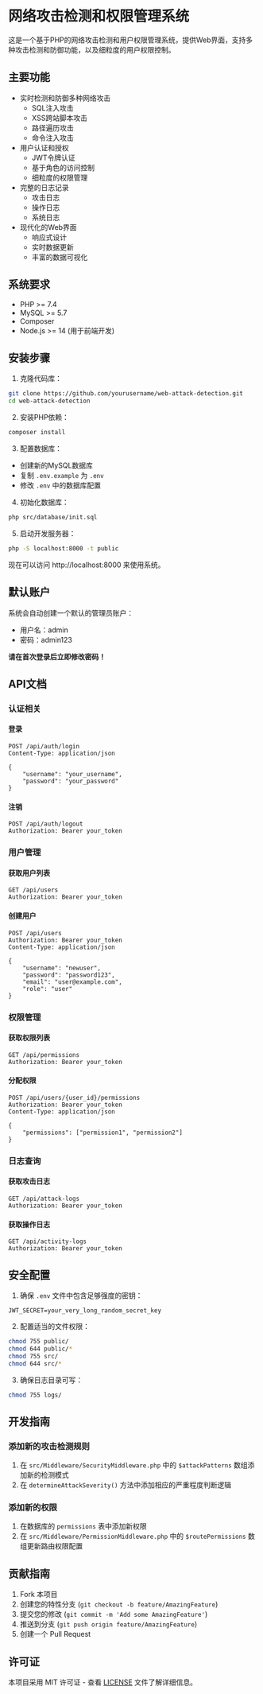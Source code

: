 # 网络攻击检测和权限管理系统

这是一个基于PHP的网络攻击检测和用户权限管理系统，提供Web界面，支持多种攻击检测和防御功能，以及细粒度的用户权限控制。

## 主要功能

- 实时检测和防御多种网络攻击
  - SQL注入攻击
  - XSS跨站脚本攻击
  - 路径遍历攻击
  - 命令注入攻击
- 用户认证和授权
  - JWT令牌认证
  - 基于角色的访问控制
  - 细粒度的权限管理
- 完整的日志记录
  - 攻击日志
  - 操作日志
  - 系统日志
- 现代化的Web界面
  - 响应式设计
  - 实时数据更新
  - 丰富的数据可视化

## 系统要求

- PHP >= 7.4
- MySQL >= 5.7
- Composer
- Node.js >= 14 (用于前端开发)

## 安装步骤

1. 克隆代码库：
```bash
git clone https://github.com/yourusername/web-attack-detection.git
cd web-attack-detection
```

2. 安装PHP依赖：
```bash
composer install
```

3. 配置数据库：
- 创建新的MySQL数据库
- 复制 `.env.example` 为 `.env`
- 修改 `.env` 中的数据库配置

4. 初始化数据库：
```bash
php src/database/init.sql
```

5. 启动开发服务器：
```bash
php -S localhost:8000 -t public
```

现在可以访问 http://localhost:8000 来使用系统。

## 默认账户

系统会自动创建一个默认的管理员账户：

- 用户名：admin
- 密码：admin123

**请在首次登录后立即修改密码！**

## API文档

### 认证相关

#### 登录
```
POST /api/auth/login
Content-Type: application/json

{
    "username": "your_username",
    "password": "your_password"
}
```

#### 注销
```
POST /api/auth/logout
Authorization: Bearer your_token
```

### 用户管理

#### 获取用户列表
```
GET /api/users
Authorization: Bearer your_token
```

#### 创建用户
```
POST /api/users
Authorization: Bearer your_token
Content-Type: application/json

{
    "username": "newuser",
    "password": "password123",
    "email": "user@example.com",
    "role": "user"
}
```

### 权限管理

#### 获取权限列表
```
GET /api/permissions
Authorization: Bearer your_token
```

#### 分配权限
```
POST /api/users/{user_id}/permissions
Authorization: Bearer your_token
Content-Type: application/json

{
    "permissions": ["permission1", "permission2"]
}
```

### 日志查询

#### 获取攻击日志
```
GET /api/attack-logs
Authorization: Bearer your_token
```

#### 获取操作日志
```
GET /api/activity-logs
Authorization: Bearer your_token
```

## 安全配置

1. 确保 `.env` 文件中包含足够强度的密钥：
```
JWT_SECRET=your_very_long_random_secret_key
```

2. 配置适当的文件权限：
```bash
chmod 755 public/
chmod 644 public/*
chmod 755 src/
chmod 644 src/*
```

3. 确保日志目录可写：
```bash
chmod 755 logs/
```

## 开发指南

### 添加新的攻击检测规则

1. 在 `src/Middleware/SecurityMiddleware.php` 中的 `$attackPatterns` 数组添加新的检测模式
2. 在 `determineAttackSeverity()` 方法中添加相应的严重程度判断逻辑

### 添加新的权限

1. 在数据库的 `permissions` 表中添加新权限
2. 在 `src/Middleware/PermissionMiddleware.php` 中的 `$routePermissions` 数组更新路由权限配置

## 贡献指南

1. Fork 本项目
2. 创建您的特性分支 (`git checkout -b feature/AmazingFeature`)
3. 提交您的修改 (`git commit -m 'Add some AmazingFeature'`)
4. 推送到分支 (`git push origin feature/AmazingFeature`)
5. 创建一个 Pull Request

## 许可证

本项目采用 MIT 许可证 - 查看 [LICENSE](LICENSE) 文件了解详细信息。 